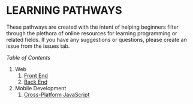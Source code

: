 # LEARNING PATHWAYS

These pathways are created with the intent of helping beginners filter through the plethora of online resources for learning programming or related fields. If you have any suggestions or questions, please create an issue from the issues tab.

*Table of Contents*

1. Web
   1. [Front End](WEB_FRONT_END.md)
   1. [Back End](WEB_BACK_END.md)
1. Mobile Development
   1. [Cross-Platform JavaScript](MOBILE_JAVASCRIPT.md)
